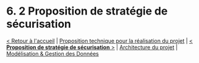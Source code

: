 # 6. 2 Proposition de stratégie de sécurisation

[< Retour à l'accueil](specifications-techniques.md) | [Proposition technique pour la réalisation du projet](proposition-technique.md) | [< **Proposition de stratégie de sécurisation** >](strategie-securisation.md) | [Architecture du projet](architecture-projet.md) | [Modélisation & Gestion des Données](modelisation-gestion-donnees.md)
